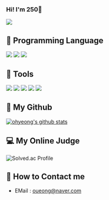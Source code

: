 ### Hi! I'm 250👋 
<a href="https://hits.seeyoufarm.com"><img src="https://hits.seeyoufarm.com/api/count/incr/badge.svg?url=https%3A%2F%2Fgithub.com%2Fohyeong&count_bg=%2366C41F&title_bg=%23000000&icon=github.svg&icon_color=%23FFFFFF&title=ohyeong&edge_flat=false"/></a>


🔨 Programming Language
- 
<a href="" target="_blank"><img src="https://img.shields.io/badge/Kotlin-0095D5?style=flat-square&logo=Kotlin&logoColor=white"/></a>
<a href="" target="_blank"><img src="https://img.shields.io/badge/C-A8B9CC?style=flat-square&logo=C&logoColor=white"/></a>
<a href="" target="_blank"><img src="https://img.shields.io/badge/C++-00599C?style=flat-square&logo=C%2B%2B&logoColor=white"/></a>

🔧 Tools
- 
<a href="" target="_blank"><img src="https://img.shields.io/badge/git-%23F05033.svg?style=flat-square&logo=git&logoColor=white"/></a>
<a href="" target="_blank"><img src="https://img.shields.io/badge/github-%23121011.svg?style=flat-square&logo=github&logoColor=white"/></a>
<a href="" target="_blank"><img src="https://img.shields.io/badge/Notion-%23000000.svg?style=flat-square&logo=notion&logoColor=white"/></a>
<a href="" target="_blank"><img src="https://img.shields.io/badge/Visual%20Studio%20Code-0078d7.svg?style=flat-square&logo=visual-studio-code&logoColor=white"/></a>
<a href="" target="_blank"><img src="https://img.shields.io/badge/Visual%20Studio-5C2D91.svg?style=flat-square&logo=visual-studio&logoColor=white"/></a>

💾 My Github
- 
[![ohyeong's github stats](https://github-readme-stats.vercel.app/api?username=ohyeong&count_private=true&custom_title=ohyeong's&nbsp;github&nbsp;&bg_color=30,ffd700,FFFFF0,e7bd42&title_color=392f31&text_color=392f31)](https://github.com/bbang-jun/github-readme-stats) 

💻 My Online Judge
- 
![Solved.ac Profile](http://mazassumnida.wtf/api/v2/generate_badge?boj=oueong)
  
💬 How to Contact me
- 
- EMail : <oueong@naver.com>


<!--
**ohyeong/ohyeong** is a ✨ _special_ ✨ repository because its `README.md` (this file) appears on your GitHub profile.
Here are some ideas to get you started:
- 🔭 I’m currently working on ...
- 🌱 I’m currently learning ...
- 👯 I’m looking to collaborate on ...
- 🤔 I’m looking for help with ...
- 💬 Ask me about ...
- 📫 How to reach me: ...
- 😄 Pronouns: ...
- ⚡ Fun fact: ...
-->
